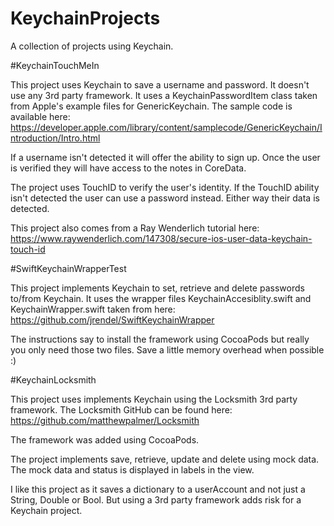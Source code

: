 # KeychainProjects
A collection of projects using Keychain.

#KeychainTouchMeIn

This project uses Keychain to save a username and password.
It doesn't use any 3rd party framework.
It uses a KeychainPasswordItem class taken from Apple's example files for GenericKeychain.
The sample code is available here:
https://developer.apple.com/library/content/samplecode/GenericKeychain/Introduction/Intro.html

If a username isn't detected it will offer the ability to sign up.
Once the user is verified they will have access to the notes in CoreData.

The project uses TouchID to verify the user's identity.
If the TouchID ability isn't detected the user can use a password instead.
Either way their data is detected.

This project also comes from a Ray Wenderlich tutorial here:
https://www.raywenderlich.com/147308/secure-ios-user-data-keychain-touch-id

#SwiftKeychainWrapperTest

This project implements Keychain to set, retrieve and delete passwords to/from Keychain.
It uses the wrapper files KeychainAccesiblity.swift and KeychainWrapper.swift taken from here:
https://github.com/jrendel/SwiftKeychainWrapper

The instructions say to install the framework using CocoaPods but really you only need those two files.
Save a little memory overhead when possible :)

#KeychainLocksmith

This project uses implements Keychain using the Locksmith 3rd party framework.
The Locksmith GitHub can be found here:
https://github.com/matthewpalmer/Locksmith

The framework was added using CocoaPods.

The project implements save, retrieve, update and delete using mock data.
The mock data and status is displayed in labels in the view.

I like this project as it saves a dictionary to a userAccount and not just a String, Double or Bool.
But using a 3rd party framework adds risk for a Keychain project.
